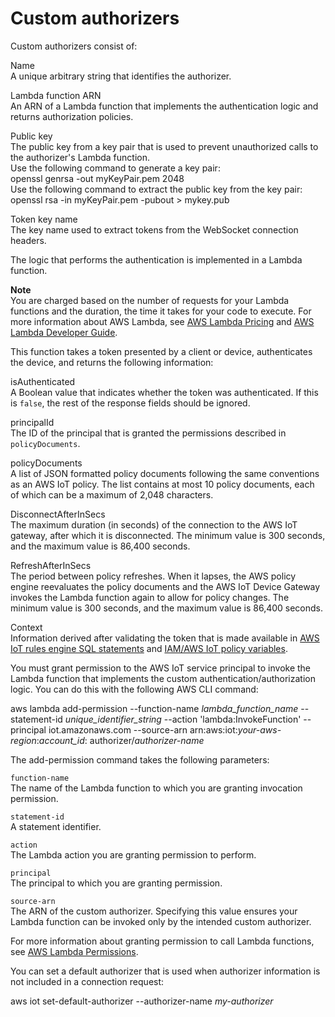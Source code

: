 # Custom authorizers<a name="custom-authorizer"></a>

Custom authorizers consist of:

Name  
A unique arbitrary string that identifies the authorizer\.

Lambda function ARN  
An ARN of a Lambda function that implements the authentication logic and returns authorization policies\.

Public key  
The public key from a key pair that is used to prevent unauthorized calls to the authorizer's Lambda function\.  
Use the following command to generate a key pair:  
openssl genrsa \-out myKeyPair\.pem 2048  
Use the following command to extract the public key from the key pair:  
openssl rsa \-in myKeyPair\.pem \-pubout > mykey\.pub

Token key name  
The key name used to extract tokens from the WebSocket connection headers\.

The logic that performs the authentication is implemented in a Lambda function\.

**Note**  
You are charged based on the number of requests for your Lambda functions and the duration, the time it takes for your code to execute\. For more information about AWS Lambda, see [AWS Lambda Pricing](https://aws.amazon.com/lambda/pricing/) and [AWS Lambda Developer Guide](https://docs.aws.amazon.com/lambda/latest/dg/)\.

This function takes a token presented by a client or device, authenticates the device, and returns the following information:

isAuthenticated  
A Boolean value that indicates whether the token was authenticated\. If this is `false`, the rest of the response fields should be ignored\. 

principalId  
The ID of the principal that is granted the permissions described in `policyDocuments`\.

policyDocuments  
A list of JSON formatted policy documents following the same conventions as an AWS IoT policy\. The list contains at most 10 policy documents, each of which can be a maximum of 2,048 characters\. 

DisconnectAfterInSecs  
The maximum duration \(in seconds\) of the connection to the AWS IoT gateway, after which it is disconnected\. The minimum value is 300 seconds, and the maximum value is 86,400 seconds\. 

RefreshAfterInSecs  
The period between policy refreshes\. When it lapses, the AWS policy engine reevaluates the policy documents and the AWS IoT Device Gateway invokes the Lambda function again to allow for policy changes\. The minimum value is 300 seconds, and the maximum value is 86,400 seconds\.

Context  
Information derived after validating the token that is made available in [AWS IoT rules engine SQL statements](iot-substitution-templates.md) and [IAM/AWS IoT policy variables](iot-policy-variables.md)\. 

You must grant permission to the AWS IoT service principal to invoke the Lambda function that implements the custom authentication/authorization logic\. You can do this with the following AWS CLI command:

aws lambda add\-permission \-\-function\-name *lambda\_function\_name* \-\-statement\-id *unique\_identifier\_string* \-\-action 'lambda:InvokeFunction' \-\-principal iot\.amazonaws\.com \-\-source\-arn arn:aws:iot:*your\-aws\-region*:*account\_id*: authorizer/*authorizer\-name*

The add\-permission command takes the following parameters:

`function-name`  
The name of the Lambda function to which you are granting invocation permission\.

`statement-id`  
A statement identifier\.

`action`  
The Lambda action you are granting permission to perform\.

`principal`  
The principal to which you are granting permission\.

`source-arn`  
The ARN of the custom authorizer\. Specifying this value ensures your Lambda function can be invoked only by the intended custom authorizer\.

For more information about granting permission to call Lambda functions, see [AWS Lambda Permissions](https://docs.aws.amazon.com/lambda/latest/dg/intro-permission-model.html#intro-permission-model-access-policy)\.

You can set a default authorizer that is used when authorizer information is not included in a connection request:

aws iot set\-default\-authorizer \-\-authorizer\-name *my\-authorizer*